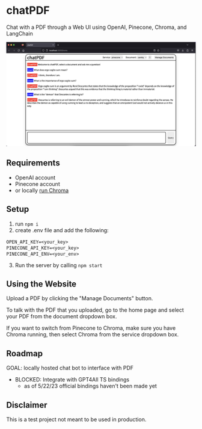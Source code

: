# chatPDF

Chat with a PDF through a Web UI using OpenAI, Pinecone, Chroma, and LangChain

![docs/chatPDF.png](docs/chatPDF.png)

## Requirements

- OpenAI account
- Pinecone account
- or locally [run Chroma](https://docs.trychroma.com/api-reference#run-the-backend)

## Setup

1. run `npm i`
2. create .env file and add the following:

```
OPEN_API_KEY=<your_key>
PINECONE_API_KEY=<your_key>
PINECONE_API_ENV=<your_env>
```

3. Run the server by calling `npm start`

## Using the Website

Upload a PDF by clicking the "Manage Documents" button.

To talk with the PDF that you uploaded, go to the home page and select your PDF from the document dropdown box.

If you want to switch from Pinecone to Chroma, make sure you have Chroma running, then select Chroma from the service dropdown box.

## Roadmap

GOAL: locally hosted chat bot to interface with PDF

- BLOCKED: Integrate with GPT4All TS bindings
  - as of 5/22/23 official bindings haven't been made yet

## Disclaimer

This is a test project not meant to be used in production.
